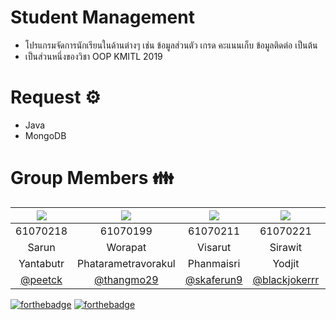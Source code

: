 # Student Management
* โปรแกรมจัดการนักเรียนในด้านต่างๆ เช่น ข้อมูลส่วนตัว เกรด คะแนนเก็บ ข้อมูลติดต่อ เป็นต้น
* เป็นส่วนหนึ่งของวิชา OOP KMITL 2019

# Request ⚙️
* Java
* MongoDB

# Group Members :family:

|![](https://avatars1.githubusercontent.com/u/42176460?s=150&v=4)|![](https://avatars0.githubusercontent.com/u/41448294?s=150&v=4)|![](https://avatars1.githubusercontent.com/u/43022322?s=150&v=4)|![](https://avatars2.githubusercontent.com/u/42561981?s=150&v=4)|![]()
|:-:|:-:|:-:|:-:|:-:|
|61070218|61070199|61070211|61070221|61070159|
|Sarun|Worapat|Visarut|Sirawit|Panuwat|
|Yantabutr|Phatarametravorakul|Phanmaisri|Yodjit|Pavakod|
|[@peetck](https://github.com/peetck)|[@thangmo29](https://github.com/thangmo29)|[@skaferun9](https://github.com/skaferun9)|[@blackjokerrr](https://github.com/blackjokerrr)|[@nnotex99](https://github.com/nnotex99)|

[![forthebadge](https://forthebadge.com/images/badges/built-with-love.svg)](https://forthebadge.com) [![forthebadge](https://forthebadge.com/images/badges/made-with-java.svg)](https://forthebadge.com)

